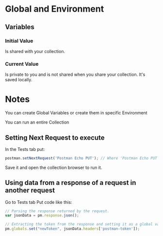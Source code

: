 

# Global and Environment

## Variables

### Initial Value

Is shared with your collection.

### Current Value

Is private to you and is not shared when you share your collection. It's saved locally.


# Notes

You can create Global Variables or create them in specific Environment

You can run an entire Collection


## Setting Next Request to execute

In the Tests tab put:

```javascript
postman.setNextRequest('Postman Echo PUT'); // Where 'Postman Echo PUT' is the name of the request.
```

Save it and open the collection browser to run it.

## Using data from a response of a request in another request

Go to Tests tab
Put code like this:

```javascript
// Parsing the response returned by the request.
var jsonData = pm.response.json();

// Extracting the token from the response and setting it as a global variable.
pm.globals.set("newToken", jsonData.headers['postman-token']);
```

